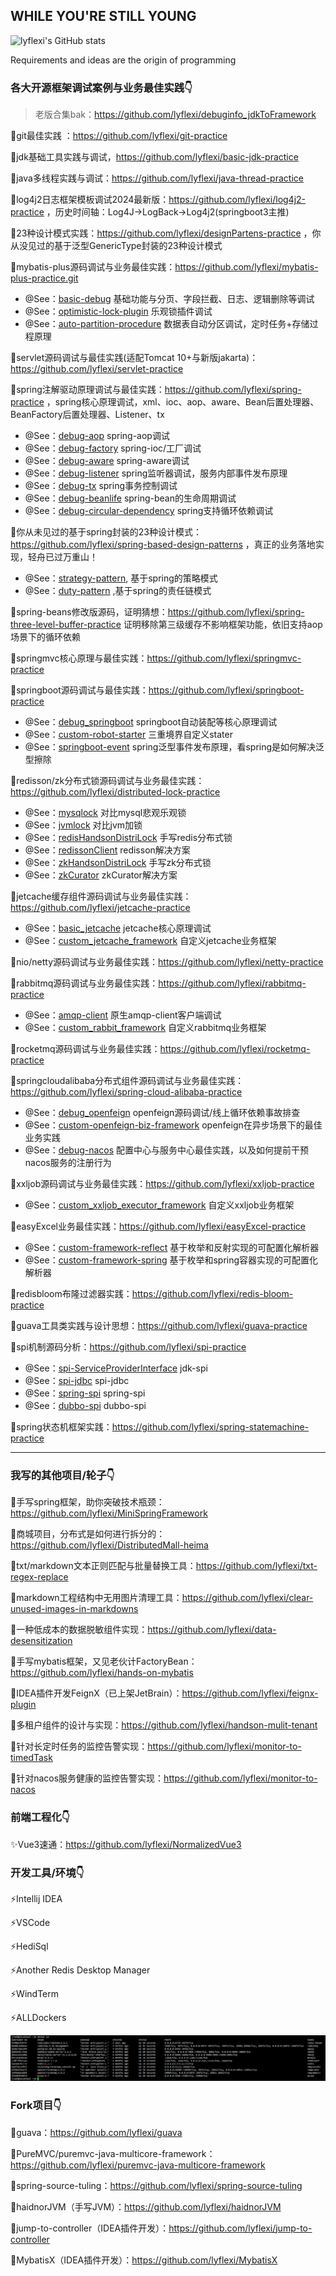 WHILE YOU'RE STILL YOUNG
---
![lyflexi's GitHub stats](https://github-readme-stats.vercel.app/api?username=lyflexi&show_icons=true)

<!--
**lyflexi/lyflexi** is a ✨ _special_ ✨ repository because its `README.md` (this file) appears on your GitHub profile.

Here are some ideas to get you started:

- 🔭 I’m currently working on ...
- 🌱 I’m currently learning ...
- 👯 I’m looking to collaborate on ...
- 🤔 I’m looking for help with ...
- 💬 Ask me about ...
- 📫 How to reach me: ...
- 😄 Pronouns: ...
- ⚡ Fun fact: ...
-->
Requirements and ideas are the origin of programming
### 各大开源框架调试案例与业务最佳实践👇
> 老版合集bak：https://github.com/lyflexi/debuginfo_jdkToFramework

🐞git最佳实践 ：https://github.com/lyflexi/git-practice

🐞jdk基础工具实践与调试，https://github.com/lyflexi/basic-jdk-practice

🐞java多线程实践与调试：https://github.com/lyflexi/java-thread-practice

🐞log4j2日志框架模板调试2024最新版：https://github.com/lyflexi/log4j2-practice ，历史时间轴：Log4J->LogBack->Log4j2(springboot3主推)

🐞23种设计模式实践：https://github.com/lyflexi/designPartens-practice ，你从没见过的基于泛型GenericType封装的23种设计模式

🐞mybatis-plus源码调试与业务最佳实践：https://github.com/lyflexi/mybatis-plus-practice.git
- @See：[basic-debug](https://github.com/lyflexi/mybatis-plus-practice/tree/main/basic-debug) 基础功能与分页、字段拦截、日志、逻辑删除等调试
- @See：[optimistic-lock-plugin](https://github.com/lyflexi/mybatis-plus-practice/tree/main/optimistic-lock-plugin) 乐观锁插件调试
- @See：[auto-partition-procedure](https://github.com/lyflexi/mybatis-plus-practice/tree/main/auto-partition-procedure) 数据表自动分区调试，定时任务+存储过程原理

🐞servlet源码调试与最佳实践(适配Tomcat 10+与新版jakarta)：https://github.com/lyflexi/servlet-practice

🐞spring注解驱动原理调试与最佳实践：https://github.com/lyflexi/spring-practice ，spring核心原理调试，xml、ioc、aop、aware、Bean后置处理器、BeanFactory后置处理器、Listener、tx
- @See：[debug-aop](https://github.com/lyflexi/spring-practice/tree/main/debug-aop) spring-aop调试
- @See：[debug-factory](https://github.com/lyflexi/spring-practice/tree/main/debug-factory) spring-ioc/工厂调试
- @See：[debug-aware](https://github.com/lyflexi/spring-practice/tree/main/debug-aware) spring-aware调试
- @See：[debug-listener](https://github.com/lyflexi/spring-practice/tree/main/debug-listener) spring监听器调试，服务内部事件发布原理
- @See：[debug-tx](https://github.com/lyflexi/spring-practice/tree/main/debug-tx) spring事务控制调试
- @See：[debug-beanlife](https://github.com/lyflexi/spring-practice/tree/main/debug-beanlife) spring-bean的生命周期调试
- @See：[debug-circular-dependency](https://github.com/lyflexi/spring-practice/tree/main/debug-circular-dependency) spring支持循环依赖调试

🐞你从未见过的基于spring封装的23种设计模式：https://github.com/lyflexi/spring-based-design-patterns ，真正的业务落地实现，轻舟已过万重山！
- @See：[strategy-pattern](https://github.com/lyflexi/spring-based-design-patterns/tree/main/strategy-pattern), 基于spring的策略模式
- @See：[duty-pattern](https://github.com/lyflexi/spring-based-design-patterns/tree/main/duty-pattern) ,基于spring的责任链模式

🐞spring-beans修改版源码，证明猜想：https://github.com/lyflexi/spring-three-level-buffer-practice 证明移除第三级缓存不影响框架功能，依旧支持aop场景下的循环依赖

🐞springmvc核心原理与最佳实践：https://github.com/lyflexi/springmvc-practice

🐞springboot源码调试与最佳实践：https://github.com/lyflexi/springboot-practice
- @See：[debug_springboot](https://github.com/lyflexi/springboot-practice/tree/main/debug_springboot) springboot自动装配等核心原理调试
- @See：[custom-robot-starter](https://github.com/lyflexi/springboot-practice/tree/main/custom-robot-starter) 三重境界自定义stater
- @See：[springboot-event](https://github.com/lyflexi/springboot-practice/tree/main/springboot-event) spring泛型事件发布原理，看spring是如何解决泛型擦除

🐞redisson/zk分布式锁源码调试与业务最佳实践：https://github.com/lyflexi/distributed-lock-practice
- @See：[mysqlock](https://github.com/lyflexi/distributed-lock-practice/tree/main/mysqlock) 对比mysql悲观乐观锁
- @See：[jvmlock](https://github.com/lyflexi/distributed-lock-practice/tree/main/jvmlock) 对比jvm加锁
- @See：[redisHandsonDistriLock](https://github.com/lyflexi/distributed-lock-practice/tree/main/redisHandsonDistriLock) 手写redis分布式锁
- @See：[redissonClient](https://github.com/lyflexi/distributed-lock-practice/tree/main/redissonClient) redisson解决方案
- @See：[zkHandsonDistriLock](https://github.com/lyflexi/distributed-lock-practice/tree/main/zkHandsonDistriLock) 手写zk分布式锁
- @See：[zkCurator](https://github.com/lyflexi/distributed-lock-practice/tree/main/zkCurator) zkCurator解决方案

🐞jetcache缓存组件源码调试与业务最佳实践：https://github.com/lyflexi/jetcache-practice
- @See：[basic_jetcache](https://github.com/lyflexi/jetcache-practice/tree/main/basic_jetcache) jetcache核心原理调试
- @See：[custom_jetcache_framework](https://github.com/lyflexi/jetcache-practice/tree/main/custom_jetcache_framework) 自定义jetcache业务框架

🐞nio/netty源码调试与业务最佳实践：https://github.com/lyflexi/netty-practice

🐞rabbitmq源码调试与业务最佳实践：https://github.com/lyflexi/rabbitmq-practice
- @See：[amqp-client](https://github.com/lyflexi/rabbitmq-practice/tree/main/amqp-client) 原生amqp-client客户端调试
- @See：[custom_rabbit_framework](https://github.com/lyflexi/rabbitmq-practice/tree/main/custom_rabbit_framework) 自定义rabbitmq业务框架

🐞rocketmq源码调试与业务最佳实践：https://github.com/lyflexi/rocketmq-practice

🐞springcloudalibaba分布式组件源码调试与业务最佳实践：https://github.com/lyflexi/spring-cloud-alibaba-practice
- @See：[debug_openfeign](https://github.com/lyflexi/spring-cloud-alibaba-practice/tree/main/debug_openfeign) openfeign源码调试/线上循环依赖事故排查
- @See：[custom-openfeign-biz-framework](https://github.com/lyflexi/spring-cloud-alibaba-practice/tree/main/custom-openfeign-biz-framework) openfeign在异步场景下的最佳业务实践
- @See：[debug-nacos](https://github.com/lyflexi/spring-cloud-alibaba-practice/tree/main/debug-nacos) 配置中心与服务中心最佳实践，以及如何提前干预nacos服务的注册行为

🐞xxljob源码调试与业务最佳实践：https://github.com/lyflexi/xxljob-practice
- @See：[custom_xxljob_executor_framework](https://github.com/lyflexi/xxljob-practice/tree/main/custom_xxljob_executor_framework) 自定义xxljob业务框架

🐞easyExcel业务最佳实践：https://github.com/lyflexi/easyExcel-practice
- @See：[custom-framework-reflect](https://github.com/lyflexi/easyExcel-practice/tree/main/custom-framework-reflect) 基于枚举和反射实现的可配置化解析器
- @See：[custom-framework-spring](https://github.com/lyflexi/easyExcel-practice/tree/main/custom-framework-spring) 基于枚举和spring容器实现的可配置化解析器

🐞redisbloom布隆过滤器实践：https://github.com/lyflexi/redis-bloom-practice

🐞guava工具类实践与设计思想：https://github.com/lyflexi/guava-practice

🐞spi机制源码分析：https://github.com/lyflexi/spi-practice
- @See：[spi-ServiceProviderInterface](https://github.com/lyflexi/spi-practice/tree/main/spi-ServiceProviderInterface) jdk-spi
- @See：[spi-jdbc](https://github.com/lyflexi/spi-practice/tree/main/spi-jdbc)  spi-jdbc
- @See：[spring-spi](https://github.com/lyflexi/spi-practice/tree/main/spring-spi) spring-spi
- @See：[dubbo-spi](https://github.com/lyflexi/spi-practice/tree/main/dubbo-spi) dubbo-spi

🐞spring状态机框架实践：https://github.com/lyflexi/spring-statemachine-practice

---
### 我写的其他项目/轮子👇
🚀手写spring框架，助你突破技术瓶颈：https://github.com/lyflexi/MiniSpringFramework

🚀商城项目，分布式是如何进行拆分的：https://github.com/lyflexi/DistributedMall-heima

🚀txt/markdown文本正则匹配与批量替换工具：https://github.com/lyflexi/txt-regex-replace

🚀markdown工程结构中无用图片清理工具：https://github.com/lyflexi/clear-unused-images-in-markdowns

🚀一种低成本的数据脱敏组件实现：https://github.com/lyflexi/data-desensitization

🚀手写mybatis框架，又见老伙计FactoryBean：https://github.com/lyflexi/hands-on-mybatis

🚀IDEA插件开发FeignX（已上架JetBrain）：https://github.com/lyflexi/feignx-plugin

🚀多租户组件的设计与实现：https://github.com/lyflexi/handson-mulit-tenant

🚀针对长定时任务的监控告警实现：https://github.com/lyflexi/monitor-to-timedTask

🚀针对nacos服务健康的监控告警实现：https://github.com/lyflexi/monitor-to-nacos

### 前端工程化👇
✨Vue3速通：https://github.com/lyflexi/NormalizedVue3

### 开发工具/环境👇
⚡Intellij IDEA

⚡VSCode

⚡HediSql

⚡Another Redis Desktop Manager

⚡WindTerm

⚡ALLDockers

![image](./dockers-services.png)

### Fork项目👇
🌱guava：https://github.com/lyflexi/guava

🌱PureMVC/puremvc-java-multicore-framework：https://github.com/lyflexi/puremvc-java-multicore-framework

🌱spring-source-tuling：https://github.com/lyflexi/spring-source-tuling

🌱haidnorJVM（手写JVM）：https://github.com/lyflexi/haidnorJVM

🌱jump-to-controller（IDEA插件开发）：https://github.com/lyflexi/jump-to-controller

🌱MybatisX（IDEA插件开发）：https://github.com/lyflexi/MybatisX
